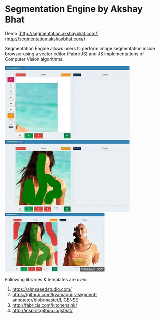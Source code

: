 Segmentation Engine by Akshay Bhat
=============================

Demo [http://segmentation.akshaybhat.com/](http://segmentation.akshaybhat.com/)

Segmentation Engine allows users to perform image segmentation inside browser using a vector editor (FabricJS) and JS implementations of Computer Vision algorithms.


![Editing](tutorial/1.gif "Add images")
![Segmentation](tutorial/2.gif "Draw regions and segment")
![Refinement](tutorial/3.gif "Update regions and segment again")





Following libraries & templates are used:   

1. https://almsaeedstudio.com/ 
2. https://github.com/kyamagu/js-segment-annotator/blob/master/LICENSE
3. http://fabricjs.com/kitchensink/  
4. http://inspirit.github.io/jsfeat/
